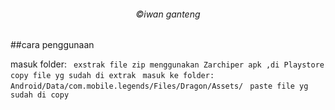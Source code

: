 ###### <p align="center">©iwan ganteng<p align="center">

##cara penggunaan

masuk folder:
` exstrak file zip menggunakan Zarchiper apk ,di Playstore`
` copy file yg sudah di extrak`
` masuk ke folder:`
` Android/Data/com.mobile.legends/Files/Dragon/Assets/`
` paste file yg sudah di copy`



